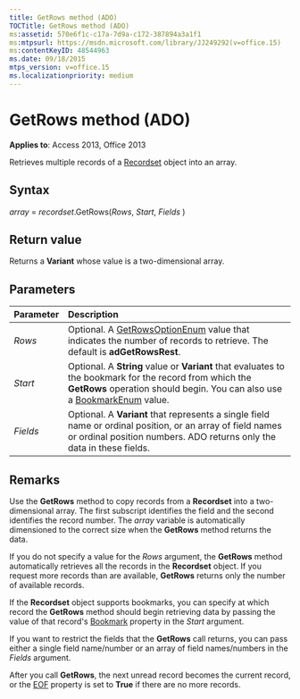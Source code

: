 ```yaml
---
title: GetRows method (ADO)
TOCTitle: GetRows method (ADO)
ms:assetid: 570e6f1c-c17a-7d9a-c172-387894a3a1f1
ms:mtpsurl: https://msdn.microsoft.com/library/JJ249292(v=office.15)
ms:contentKeyID: 48544963
ms.date: 09/18/2015
mtps_version: v=office.15
ms.localizationpriority: medium
---
```


# GetRows method (ADO)

**Applies to**: Access 2013, Office 2013

Retrieves multiple records of a [Recordset](recordset-object-ado.md) object into an array.

## Syntax

*array* = *recordset*.GetRows(*Rows*, *Start*, *Fields* )

## Return value

Returns a **Variant** whose value is a two-dimensional array.

## Parameters

|Parameter|Description|
|:--------|:----------|
|*Rows* |Optional. A [GetRowsOptionEnum](getrowsoptionenum.md) value that indicates the number of records to retrieve. The default is **adGetRowsRest**.|
|*Start* |Optional. A **String** value or **Variant** that evaluates to the bookmark for the record from which the **GetRows** operation should begin. You can also use a [BookmarkEnum](bookmarkenum.md) value.|
|*Fields* |Optional. A **Variant** that represents a single field name or ordinal position, or an array of field names or ordinal position numbers. ADO returns only the data in these fields.|

## Remarks

Use the **GetRows** method to copy records from a **Recordset** into a two-dimensional array. The first subscript identifies the field and the second identifies the record number. The *array* variable is automatically dimensioned to the correct size when the **GetRows** method returns the data.

If you do not specify a value for the *Rows* argument, the **GetRows** method automatically retrieves all the records in the **Recordset** object. If you request more records than are available, **GetRows** returns only the number of available records.

If the **Recordset** object supports bookmarks, you can specify at which record the **GetRows** method should begin retrieving data by passing the value of that record's [Bookmark](bookmark-property-ado.md) property in the *Start* argument.

If you want to restrict the fields that the **GetRows** call returns, you can pass either a single field name/number or an array of field names/numbers in the *Fields* argument.

After you call **GetRows**, the next unread record becomes the current record, or the [EOF](bof-eof-properties-ado.md) property is set to **True** if there are no more records.

